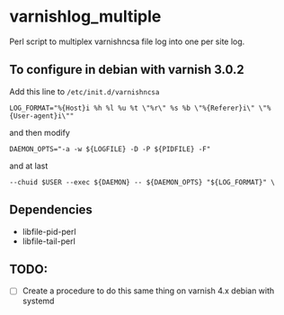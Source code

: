 # varnishlog_multiple
Perl script to multiplex varnishncsa file log into one per site log.

## To configure in debian with varnish 3.0.2
Add this line to `/etc/init.d/varnishncsa`
```
LOG_FORMAT="%{Host}i %h %l %u %t \"%r\" %s %b \"%{Referer}i\" \"%{User-agent}i\""
```
and then modify 
```
DAEMON_OPTS="-a -w ${LOGFILE} -D -P ${PIDFILE} -F"
```
and at last
```
--chuid $USER --exec ${DAEMON} -- ${DAEMON_OPTS} "${LOG_FORMAT}" \
```

## Dependencies

- libfile-pid-perl
- libfile-tail-perl


## TODO:
- [ ] Create a procedure to do this same thing on varnish 4.x debian with systemd

